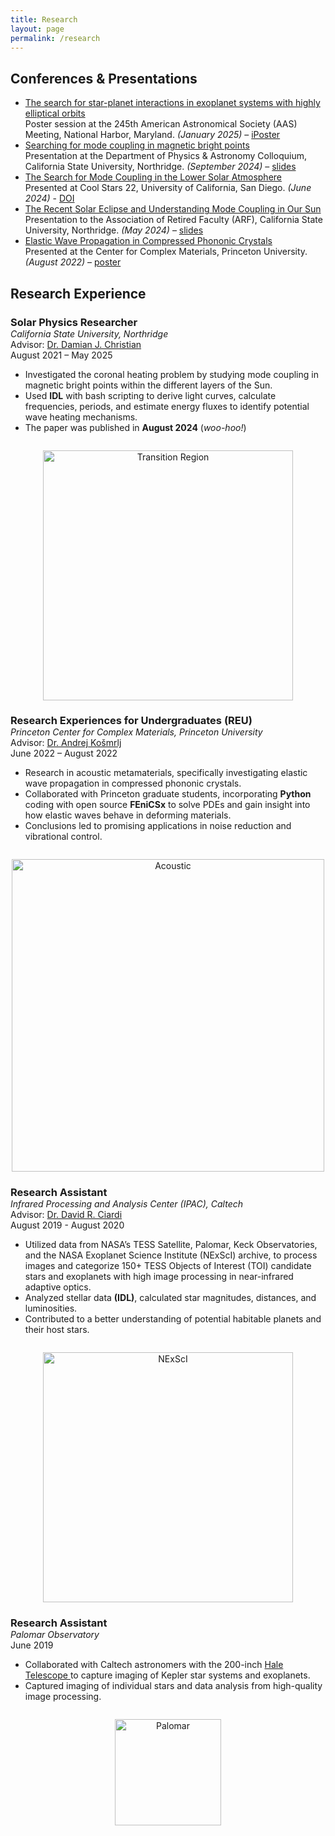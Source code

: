 ```yaml
---
title: Research
layout: page
permalink: /research
---
```


<h2>Conferences & Presentations</h2>

<ul>
  <li>
    <u>The search for star-planet interactions in exoplanet systems with highly elliptical orbits</u><br>
    Poster session at the 245th American Astronomical Society (AAS) Meeting, National Harbor, Maryland. <em>(January 2025)</em> – <a href="https://aas245-aas.ipostersessions.com/Default.aspx?s=9D-55-24-B1-41-8A-7D-8E-D4-BC-EB-DF-4D-28-6E-39"> iPoster</a>
  </li>
  
  <li>
    <u>Searching for mode coupling in magnetic bright points</u><br>
    Presentation at the Department of Physics & Astronomy Colloquium, California State University, Northridge. <em>(September 2024)</em> – <a href="https://drive.google.com/file/d/1k5PuWFHQ1nTbGnhQjQFnaVT-oCFdSaXd/view?usp=sharing">slides</a>
  </li>
  
  <li>
    <u>The Search for Mode Coupling in the Lower Solar Atmosphere</u><br>
    Presented at Cool Stars 22, University of California, San Diego. <em>(June 2024)</em> - <a href="https://zenodo.org/records/13000314">DOI</a>


  </li>
  
  <li>
    <u>The Recent Solar Eclipse and Understanding Mode Coupling in Our Sun</u><br>
    Presentation to the Association of Retired Faculty (ARF), California State University, Northridge. <em>(May 2024)</em> – <a href="https://drive.google.com/file/d/1Wufd78S5YqP8UX57o2ZDCUwHAG2Vusat/view">slides</a>
  </li>
  
  <li>
    <u>Elastic Wave Propagation in Compressed Phononic Crystals</u><br>
    Presented at the Center for Complex Materials, Princeton University. <em>(August 2022)</em> – <a href="https://drive.google.com/file/d/1zIn6Jd-08JxAgyeDPFpY2Xki72a9HxLn/view">poster</a>
  </li>
</ul>

<h2>Research Experience</h2>

<div style="margin-bottom: 2em;">
  <h3 style="margin-bottom: 0;">Solar Physics Researcher</h3>
  <p style="margin: 0;">
    <em>California State University, Northridge</em><br>
    Advisor: <a href="https://academics.csun.edu/faculty/damian.christian">Dr. Damian J. Christian</a><br>
    <span>August 2021 – May 2025</span>
  </p>

  <ul>
    <li>Investigated the coronal heating problem by studying mode coupling in magnetic bright points within the different layers of the Sun.</li>
    <li>Used <b>IDL</b> with bash scripting to derive light curves, calculate frequencies, periods, and estimate energy fluxes to identify potential wave heating mechanisms.</li>
    <li>The paper was published in <strong>August 2024</strong> (<em>woo-hoo!</em>)</li>
  </ul>
</div>

<p align="center">
  <img src="https://arthurberberyan.github.io/assets/transregutd2.png" alt="Transition Region" width="400">
</p>

<div style="margin-bottom: 2em;">
  <h3 style="margin-bottom: 0;">Research Experiences for Undergraduates (REU)</h3>
  <p style="margin: 0;">
    <em>Princeton Center for Complex Materials, Princeton University</em><br>
    Advisor: <a href="https://www.princeton.edu/~akosmrlj/">Dr. Andrej Košmrlj</a><br>
    <span>June 2022 – August 2022</span>
  </p>

  <ul>
    <li>Research in acoustic metamaterials, specifically investigating elastic wave propagation in compressed phononic crystals.</li>
    <li>Collaborated with Princeton graduate students, incorporating <b>Python</b> coding with open source <b>FEniCSx</b> to solve PDEs and gain insight into how elastic waves behave in deforming materials.</li>
    <li>Conclusions led to promising applications in noise reduction and vibrational control.</li>
  </ul>
</div>

<p align="center">
  <img src="https://arthurberberyan.github.io/assets/metamaterials.jpeg" alt="Acoustic" width="500">
</p>

<div style="margin-bottom: 2em;">
  <h3 style="margin-bottom: 0;">Research Assistant</h3>
  <p style="margin: 0;">
    <em>Infrared Processing and Analysis Center (IPAC), Caltech</em><br>
    Advisor: <a href="https://web.ipac.caltech.edu/staff/ciardi/">Dr. David R. Ciardi</a><br>
    <span>August 2019 - August 2020</span>
  </p>

  <ul>
    <li>Utilized data from NASA’s TESS Satellite, Palomar, Keck Observatories, and the NASA Exoplanet Science Institute (NExScI) archive, to process images and categorize 150+ TESS Objects of Interest (TOI) candidate stars and exoplanets with high image processing in near-infrared adaptive optics.</li>
    <li>Analyzed stellar data <b>(IDL)</b>, calculated star magnitudes, distances, and luminosities.</li>
    <li>Contributed to a better understanding of potential habitable planets and their host stars.</li>
  </ul>
</div>

<p align="center">
  <img src="https://arthurberberyan.github.io/assets/nexsci_logo.png" alt="NExScI" width="400">
</p>

<div style="margin-bottom: 2em;">
  <h3 style="margin-bottom: 0;">Research Assistant</h3>
  <p style="margin: 0;">
    <em>Palomar Observatory </em><br>
    <span>June 2019</span>
  </p>

<ul>
    <li>Collaborated with Caltech astronomers with the 200-inch <a href="https://sites.astro.caltech.edu/palomar/about/telescopes/hale.html"> Hale Telescope </a> to capture imaging of Kepler star systems and exoplanets.</li>
    <li>Captured imaging of individual stars and data analysis from high-quality image processing.</li>
  </ul>
</div>

<p align="center">
  <img src="https://arthurberberyan.github.io/assets/palomar.png" alt="Palomar" width="170">
</p>
